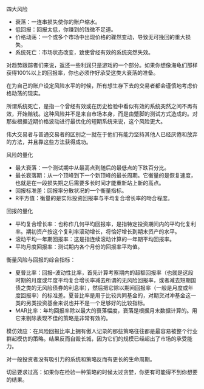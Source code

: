 四大风险
+ 衰落：一连串损失使你的账户缩水。
+ 低回报：回报太低，你赚到的钱微不足道。
+ 价格动荡：一个或多个市场中出现价格的骤然变动，导致无可挽回的重大损失。
+ 系统死亡：市场状态改变，致使曾经有效的系统突然失效。

对趋势跟踪者们来说，返还一些利润只是游戏的一个部分。如果你想像海龟们那样获得100%以上的回报率，你也必须作好承受这类大衰落的准备。

在为自己的账户设定风险水平的时候，所有想生存下去的交易者都会谨慎地考虑价格动荡的现实。

所谓系统死亡，是指一个曾经有效或在历史检验中看似有效的系统突然之间不再有效，开始赔钱。这种风险并不是来自市场本身，而是由蹩脚的测试方式造成的。对那些根据近期价格波动进行最优化的短期系统来说，这个风险更大。

伟大交易者与普通交易者的区别之一就在于他们有能力坚持其他人已经厌倦和放弃的方法，并且靠这些方法获得成功。

风险的量化
+ 最大衰落：一个测试期中从最高点到随后的最低点的下跌百分比。
+ 最长衰落期：从一个顶峰到下一个新顶峰的最长周期。它衡量的是恢复速度，也就是在一段损失期之后需要多长时间才能重新站上新的高点。
+ 回报标准差：回报率分散状况的一个衡量指标。
+ R平方值：衡量的是实际投资回报率与平均复合增长率的吻合程度。

回报的量化
+ 平均复合增长率：也称作几何平均回报率，是指特定投资期间内的平均化复利率。期初资产按这个复利率滚动增长，将恰好增长到期末资产的水平。
+ 滚动平均一年期回报率：这是指连续滚动计算的一年期平均回报率。
+ 平均月度回报率：测试期内各个月份的回报率平均值。

衡量风险与回报的综合指标：
+ 夏普比率：回报–波动性比率，首先计算考察期内的超额回报率（也就是这段时期的月度或年度平均复合增长率减去所谓的无风险回报率，或者减去短期国债之类的无风险债券的利息率），然后把它除以期间回报率（一般是月度或年度回报率）的标准差。夏普比率是用于比较共同基金的，对期货对冲基金这一类的另类投资基金来说也并不是一个足够好的比较指标。
+ MAR比率：年均回报率除以最大的衰落幅度，衰落是根据月末数据计算的。用它来剔除表现不佳的策略是非常有效的。


模仿效应：在风险回报比率上拥有傲人记录的那些策略往往都是最容易被整个行业群起模仿的策略。结果反而自毁长城，因为它们的规模已经超出了市场的承受能力。

对一般投资者没有吸引力的系统和策略反而有更长的生命周期。

切忌要求过高：如果你在检验一种策略的时候太过贪婪，你更有可能得不到你想要的结果。


